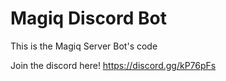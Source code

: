 Magiq Discord Bot
=================
This is the Magiq Server Bot's code

Join the discord here!
https://discord.gg/kP76pFs
